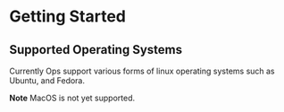 Getting Started
===============

## Supported Operating Systems

Currently Ops support various forms of linux operating systems such as Ubuntu,
and Fedora.

**Note** MacOS is not yet supported.
